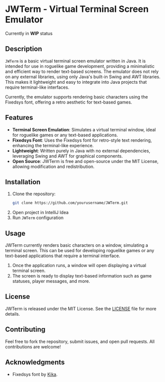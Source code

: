 # JWTerm - Virtual Terminal Screen Emulator

Currently in **WIP** status

## Description
`JWTerm` is a basic virtual terminal screen emulator written in Java. It is intended for use in roguelike game development, providing a minimalistic and efficient way to render text-based screens. The emulator does not rely on any external libraries, using only Java's built-in Swing and AWT libraries. This makes it lightweight and easy to integrate into Java projects that require terminal-like interfaces.

Currently, the emulator supports rendering basic characters using the Fixedsys font, offering a retro aesthetic for text-based games.

## Features
- **Terminal Screen Emulation**: Simulates a virtual terminal window, ideal for roguelike games or any text-based applications.
- **Fixedsys Font**: Uses the Fixedsys font for retro-style text rendering, enhancing the terminal-like experience.
- **Lightweight**: Written purely in Java with no external dependencies, leveraging Swing and AWT for graphical components.
- **Open Source**: JWTerm is free and open-source under the MIT License, allowing modification and redistribution.

## Installation
1. Clone the repository:
   ```bash
   git clone https://github.com/yourusername/JWTerm.git
   ```
2. Open project in IntelliJ Idea
3. Run `JWTerm` configuration

## Usage
JWTerm currently renders basic characters on a window, simulating a terminal screen. This can be used for developing roguelike games or any text-based applications that require a terminal interface.

1. Once the application runs, a window will open displaying a virtual terminal screen.
2. The screen is ready to display text-based information such as game statuses, player messages, and more.

## License
JWTerm is released under the MIT License. See the [LICENSE](LICENSE) file for more details.

## Contributing
Feel free to fork the repository, submit issues, and open pull requests. All contributions are welcome!

## Acknowledgments
- Fixedsys font by [Kika](https://github.com/kika/fixedsys).

